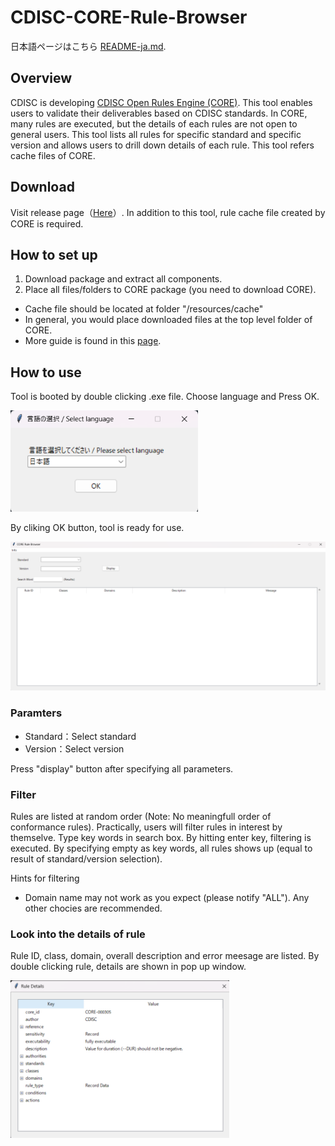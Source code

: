 # CDISC-CORE-Rule-Browser

日本語ページはこちら [README-ja.md](https://github.com/HajimeShimizu/CDISC-CORE-Rule-Browser/blob/main/README-ja.md).

## Overview
CDISC is developing [CDISC Open Rules Engine (CORE)](https://github.com/cdisc-org/cdisc-rules-engine). This tool enables users to validate their deliverables based on CDISC standards. In CORE, many rules are executed, but the details of each rules are not open to general users. This tool lists all rules for specific standard and specific version and allows users to drill down details of each rule. This tool refers cache files of CORE.

## Download
Visit release page（[Here](https://github.com/HajimeShimizu/CDISC-CORE-Rule-Browser/releases)）. In addition to this tool, rule cache file created by CORE is required.

## How to set up
1. Download package and extract all components.
2. Place all files/folders to CORE package (you need to download CORE).
- Cache file should be located at folder "/resources/cache"
- In general, you would place downloaded files at the top level folder of CORE.
- More guide is found in this [page](https://note.com/cdisc/n/n2e23f6e1dad1).

## How to use
Tool is booted by double clicking .exe file. Choose language and Press OK.

<img width="300" alt="image" src="core_rule_browser_lang.png">

By cliking OK button, tool is ready for use.

<img width="600" alt="image" src="core_rule_browser_en.png">

### Paramters
- Standard：Select standard
- Version：Select version

Press "display" button after specifying all parameters.

### Filter
Rules are listed at random order (Note: No meaningfull order of conformance rules). Practically, users will filter rules in interest by themselve. Type key words in search box. By hitting enter key, filtering is executed. By specifying empty as key words, all rules shows up (equal to result of standard/version selection).

Hints for filtering
- Domain name may not work as you expect (please notify "ALL"). Any other chocies are recommended.

### Look into the details of rule
Rule ID, class, domain, overall description and error meesage are listed. By double clicking rule, details are shown in pop up window.

<img width="350" alt="image" src="core_rule_browser_detail.png">





